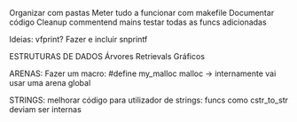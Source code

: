 Organizar com pastas
Meter tudo a funcionar com makefile
Documentar código
Cleanup commentend mains
testar todas as funcs adicionadas

Ideias:
vfprint?
Fazer e incluir snprintf

ESTRUTURAS DE DADOS
Árvores
    Retrievals
Gráficos

ARENAS:
Fazer um macro:
    #define my_malloc malloc
    -> internamente vai usar uma arena global

STRINGS:
melhorar código para utilizador de strings:
funcs como cstr_to_str deviam ser internas
